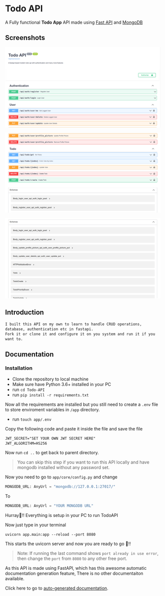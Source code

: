 
# Todo API

A Fully functional **Todo App** API made using [Fast API](https://fastapi.tiangolo.com/) and [MongoDB](https://www.mongodb.com/)


## Screenshots

![Screenshot #1](screenshots/s1.png)

![Screenshot #2](screenshots/s2.png)

![Screenshot #3](screenshots/s3.png)
## Introduction

    I built this API on my own to learn to handle CRUD operations, database, authentication etc in fastapi. 
    Fork it or clone it and configure it on you system and run it if you want to.

## Documentation

### Installation

- Clone the repository to local machine
- Make sure have Python 3.6+ installed in your PC
- run ```cd Todo-API```
- run ```pip install -r requirements.txt```

Now all the requirements are installed but you still need to create a ```.env``` file to store enviroment variables in ```/app``` directory.

- run ```touch app/.env```

Copy the following code and paste it inside the file and save the file

```
JWT_SECRET="SET YOUR OWN JWT SECRET HERE"
JWT_ALGORITHM=HS256
```

Now run ```cd ..``` to get back to parent directory.

> You can skip this step if you want to run this API locally and have mongodb installed without any password set.

Now you need to go to ```app/core/config.py``` and change
```python
MONGODB_URL: AnyUrl = "mongodb://127.0.0.1:27017/"
```

To

```python
MONGODB_URL: AnyUrl = "YOUR MONGODB URL"
```

Hurray🎉!! Everything is setup in your PC to run TodoAPI

Now just type in your terminal

```
uvicorn app.main:app --reload --port 8080
```

This starts the uvicorn server and now you are ready to go
🥳!!

> Note: If running the last command shows ```port already in use error```, then change the ```port``` from ```8080``` to any other free port.

As this API is made using FastAPI, which has this awesome automatic documentation generation feature, There is no other documentaiton available.

Click here to go to [auto-generated documentation](http://127.0.0.1:8080/documentation#/).
